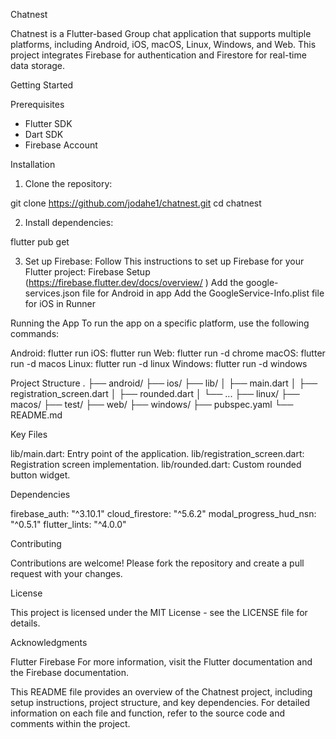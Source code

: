 Chatnest

Chatnest is a Flutter-based Group chat application that supports multiple platforms, including Android, iOS, macOS, Linux, Windows, and Web. This project integrates Firebase for authentication and Firestore for real-time data storage.

Getting Started

Prerequisites

* Flutter SDK
*  Dart SDK
* Firebase Account

Installation

1. Clone the repository:

git clone https://github.com/jodahe1/chatnest.git
cd chatnest

2. Install dependencies:

flutter pub get

3. Set up Firebase:
Follow This instructions to set up Firebase for your Flutter project: Firebase Setup (https://firebase.flutter.dev/docs/overview/ )
Add the google-services.json file for Android in app
Add the GoogleService-Info.plist file for iOS in Runner

Running the App
To run the app on a specific platform, use the following commands:

Android:
flutter run
iOS:
flutter run
Web:
flutter run -d chrome
macOS:
flutter run -d macos
Linux:
flutter run -d linux
Windows:
flutter run -d windows


Project Structure
.
├── android/
├── ios/
├── lib/
│   ├── main.dart
│   ├── registration_screen.dart
│   ├── rounded.dart
│   └── ...
├── linux/
├── macos/
├── test/
├── web/
├── windows/
├── pubspec.yaml
└── README.md

Key Files

lib/main.dart: Entry point of the application.
lib/registration_screen.dart: Registration screen implementation.
lib/rounded.dart: Custom rounded button widget.

Dependencies

firebase_auth: "^3.10.1"
cloud_firestore: "^5.6.2"
modal_progress_hud_nsn: "^0.5.1"
flutter_lints: "^4.0.0"

Contributing

Contributions are welcome! Please fork the repository and create a pull request with your changes.

License

This project is licensed under the MIT License - see the LICENSE file for details.

Acknowledgments

Flutter
Firebase
For more information, visit the Flutter documentation and the Firebase documentation.

This README file provides an overview of the Chatnest project, including setup instructions, project structure, and key dependencies. For detailed information on each file and function, refer to the source code and comments within the project.